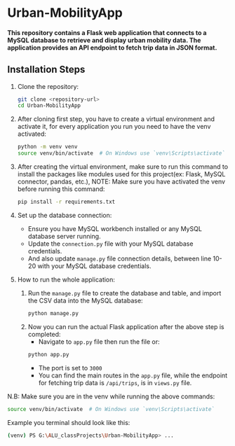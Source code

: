 # Urban-MobilityApp

#### This repository contains a Flask web application that connects to a MySQL database to retrieve and display urban mobility data. The application provides an API endpoint to fetch trip data in JSON format.

## Installation Steps
1. Clone the repository:
   ```bash
   git clone <repository-url>
   cd Urban-MobilityApp
   ```

2. After cloning first step, you have to create a virtual environment and activate it, for every application you run you need to have the venv activated:
   ```bash
   python -m venv venv
   source venv/bin/activate  # On Windows use `venv\Scripts\activate`
   ```

3. After creating the virtual environment, make sure to run this command to install the packages like modules used for this project(ex: Flask, MySQL connector, pandas, etc.), NOTE: Make sure you have activated the venv before running this command:
   ```bash
   pip install -r requirements.txt
   ```

4. Set up the database connection:
   - Ensure you have MySQL workbench installed or any MySQL database server running.
   - Update the `connection.py` file with your MySQL database credentials.
   - And also update `manage.py` file connection details, between line 10-20 with your MySQL database credentials.

5. How to run the whole application:
    1. Run the `manage.py` file to create the database and table, and import the CSV data into the MySQL database:
       ```bash
       python manage.py
       ```
    2. Now you can run the actual Flask application after the above step is completed:
        - Navigate to `app.py` file then run the file or:
        ```bash
        python app.py
        ```
        - The port is set to `3000`
        - You can find the main routes in the `app.py` file, while the endpoint for fetching trip data is `/api/trips`, is in `views.py` file.

N.B: Make sure you are in the venv while running the above commands:
```bash
source venv/bin/activate  # On Windows use `venv\Scripts\activate`
```

Example you terminal should look like this:
```bash
(venv) PS G:\ALU_classProjects\Urban-MobilityApp> ...
```

